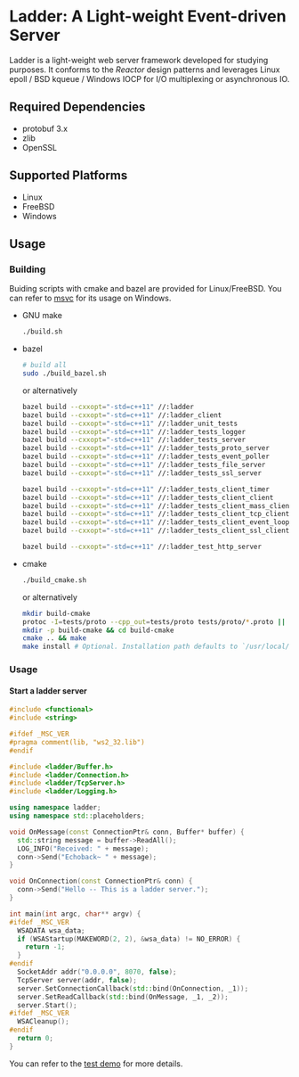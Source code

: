 # Ladder: A Light-weight Event-driven Server

Ladder is a light-weight web server framework developed for studying purposes. It conforms to the _Reactor_ design patterns and leverages Linux epoll / BSD kqueue / Windows IOCP for I/O multiplexing or asynchronous IO.

## Required Dependencies
* protobuf 3.x
* zlib
* OpenSSL

## Supported Platforms
* Linux
* FreeBSD
* Windows

## Usage
### Building

Buiding scripts with cmake and bazel are provided for Linux/FreeBSD. You can refer to [msvc](msvc) for its usage on Windows.

* GNU make

  ```sh
  ./build.sh
  ```

* bazel
  
  ```sh
  # build all
  sudo ./build_bazel.sh
  ```

  or alternatively

  ```sh
  bazel build --cxxopt="-std=c++11" //:ladder
  bazel build --cxxopt="-std=c++11" //:ladder_client
  bazel build --cxxopt="-std=c++11" //:ladder_unit_tests
  bazel build --cxxopt="-std=c++11" //:ladder_tests_logger
  bazel build --cxxopt="-std=c++11" //:ladder_tests_server
  bazel build --cxxopt="-std=c++11" //:ladder_tests_proto_server
  bazel build --cxxopt="-std=c++11" //:ladder_tests_event_poller
  bazel build --cxxopt="-std=c++11" //:ladder_tests_file_server
  bazel build --cxxopt="-std=c++11" //:ladder_tests_ssl_server

  bazel build --cxxopt="-std=c++11" //:ladder_tests_client_timer
  bazel build --cxxopt="-std=c++11" //:ladder_tests_client_client
  bazel build --cxxopt="-std=c++11" //:ladder_tests_client_mass_clients
  bazel build --cxxopt="-std=c++11" //:ladder_tests_client_tcp_client
  bazel build --cxxopt="-std=c++11" //:ladder_tests_client_event_loop_thread
  bazel build --cxxopt="-std=c++11" //:ladder_tests_client_ssl_client

  bazel build --cxxopt="-std=c++11" //:ladder_test_http_server
  ```

* cmake

  ```sh
  ./build_cmake.sh
  ```

  or alternatively

  ```sh
  mkdir build-cmake
  protoc -I=tests/proto --cpp_out=tests/proto tests/proto/*.proto || exit 1
  mkdir -p build-cmake && cd build-cmake
  cmake .. && make
  make install # Optional. Installation path defaults to `/usr/local/include` and `/usr/local/lib`
  ```

### Usage
#### Start a ladder server
```cpp
#include <functional>
#include <string>

#ifdef _MSC_VER
#pragma comment(lib, "ws2_32.lib")
#endif

#include <ladder/Buffer.h>
#include <ladder/Connection.h>
#include <ladder/TcpServer.h>
#include <ladder/Logging.h>

using namespace ladder;
using namespace std::placeholders;

void OnMessage(const ConnectionPtr& conn, Buffer* buffer) {
  std::string message = buffer->ReadAll();
  LOG_INFO("Received: " + message);
  conn->Send("Echoback~ " + message);
}

void OnConnection(const ConnectionPtr& conn) {
  conn->Send("Hello -- This is a ladder server.");
}

int main(int argc, char** argv) {
#ifdef _MSC_VER
  WSADATA wsa_data;
  if (WSAStartup(MAKEWORD(2, 2), &wsa_data) != NO_ERROR) {
    return -1;
  }
#endif
  SocketAddr addr("0.0.0.0", 8070, false);
  TcpServer server(addr, false);
  server.SetConnectionCallback(std::bind(OnConnection, _1));
  server.SetReadCallback(std::bind(OnMessage, _1, _2));
  server.Start();
#ifdef _MSC_VER
  WSACleanup();
#endif
  return 0;
}
```

You can refer to the [test demo](tests/server) for more details.
